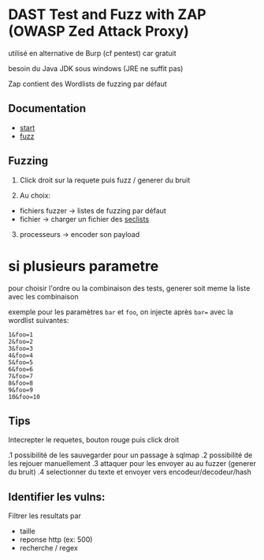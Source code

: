 # DAST Test and Fuzz with ZAP (OWASP Zed Attack Proxy)

utilisé en alternative de Burp (cf pentest) car gratuit

besoin du Java JDK sous windows (JRE ne suffit pas)

Zap contient des Wordlists de fuzzing par défaut

## Documentation

* [start](https://www.zaproxy.org/docs/desktop/start/)
* [fuzz](https://www.zaproxy.org/docs/desktop/addons/fuzzer/)

## Fuzzing

1. Click droit sur la requete puis fuzz / generer du bruit

2. Au choix:

* fichiers fuzzer -> listes de fuzzing par défaut
* fichier -> charger un fichier des [seclists](https://github.com/danielmiessler/SecLists)

3. processeurs -> encoder son payload

# si plusieurs parametre

pour choisir l'ordre ou la combinaison des tests, generer soit meme la liste avec les combinaison

exemple pour les paramètres `bar` et `foo`, on injecte après `bar=` avec la wordlist suivantes:

```
1&foo=1
2&foo=2
3&foo=3
4&foo=4
5&foo=5
6&foo=6
7&foo=7
8&foo=8
9&foo=9
10&foo=10
```

## Tips

Intecrepter le requetes, bouton rouge puis click droit

.1 possibilité de les sauvegarder pour un passage à sqlmap
.2 possibilité de les rejouer manuellement
.3 attaquer pour les envoyer au au fuzzer (generer du bruit)
.4 selectionner du texte et envoyer vers encodeur/decodeur/hash



## Identifier les vulns:

Filtrer les resultats par

* taille
* reponse http (ex: 500)
* recherche / regex